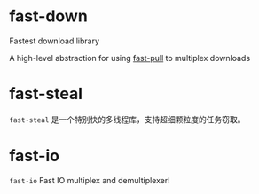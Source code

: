 # fast-down
Fastest download library

A high-level abstraction for using [fast-pull](https://github.com/fast-down/fast-pull) to multiplex downloads

# fast-steal

`fast-steal` 是一个特别快的多线程库，支持超细颗粒度的任务窃取。


# fast-io

`fast-io` Fast IO multiplex and demultiplexer!
